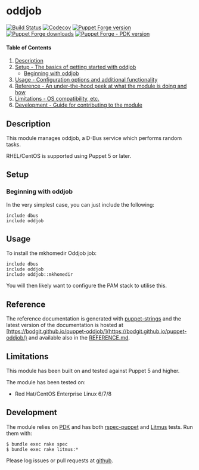 # oddjob

[![Build Status](https://img.shields.io/github/workflow/status/bodgit/puppet-oddjob/Test)](https://github.com/bodgit/puppet-oddjob/actions?query=workflow%3ATest)
[![Codecov](https://img.shields.io/codecov/c/github/bodgit/puppet-oddjob)](https://codecov.io/gh/bodgit/puppet-oddjob)
[![Puppet Forge version](http://img.shields.io/puppetforge/v/bodgit/oddjob)](https://forge.puppetlabs.com/bodgit/oddjob)
[![Puppet Forge downloads](https://img.shields.io/puppetforge/dt/bodgit/oddjob)](https://forge.puppetlabs.com/bodgit/oddjob)
[![Puppet Forge - PDK version](https://img.shields.io/puppetforge/pdk-version/bodgit/oddjob)](https://forge.puppetlabs.com/bodgit/oddjob)

#### Table of Contents

1. [Description](#description)
2. [Setup - The basics of getting started with oddjob](#setup)
    * [Beginning with oddjob](#beginning-with-oddjob)
3. [Usage - Configuration options and additional functionality](#usage)
4. [Reference - An under-the-hood peek at what the module is doing and how](#reference)
5. [Limitations - OS compatibility, etc.](#limitations)
6. [Development - Guide for contributing to the module](#development)

## Description

This module manages oddjob, a D-Bus service which performs random tasks.

RHEL/CentOS is supported using Puppet 5 or later.

## Setup

### Beginning with oddjob

In the very simplest case, you can just include the following:

```puppet
include dbus
include oddjob
```

## Usage

To install the mkhomedir Oddjob job:

```puppet
include dbus
include oddjob
include oddjob::mkhomedir
```

You will then likely want to configure the PAM stack to utilise this.

## Reference

The reference documentation is generated with
[puppet-strings](https://github.com/puppetlabs/puppet-strings) and the latest
version of the documentation is hosted at
[https://bodgit.github.io/puppet-oddjob/](https://bodgit.github.io/puppet-oddjob/)
and available also in the [REFERENCE.md](https://github.com/bodgit/puppet-oddjob/blob/main/REFERENCE.md).

## Limitations

This module has been built on and tested against Puppet 5 and higher.

The module has been tested on:

* Red Hat/CentOS Enterprise Linux 6/7/8

## Development

The module relies on [PDK](https://puppet.com/docs/pdk/1.x/pdk.html) and has
both [rspec-puppet](http://rspec-puppet.com) and
[Litmus](https://github.com/puppetlabs/puppet_litmus) tests. Run them
with:

```
$ bundle exec rake spec
$ bundle exec rake litmus:*
```

Please log issues or pull requests at
[github](https://github.com/bodgit/puppet-oddjob).
